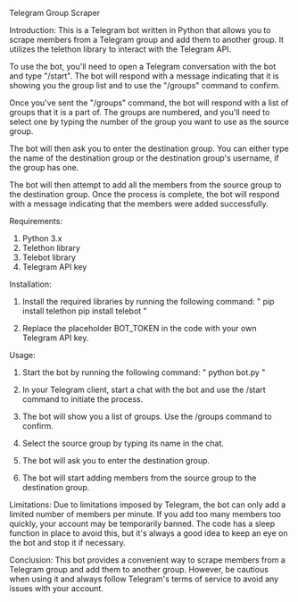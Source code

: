 Telegram Group Scraper

Introduction:
This is a Telegram bot written in Python that allows you to scrape members from a Telegram group and add them to another group. It utilizes the telethon library to interact with the Telegram API.

To use the bot, you'll need to open a Telegram conversation with the bot and type "/start". The bot will respond with a message indicating that it is showing you the group list and to use the "/groups" command to confirm.

Once you've sent the "/groups" command, the bot will respond with a list of groups that it is a part of. The groups are numbered, and you'll need to select one by typing the number of the group you want to use as the source group.

The bot will then ask you to enter the destination group. You can either type the name of the destination group or the destination group's username, if the group has one.

The bot will then attempt to add all the members from the source group to the destination group. Once the process is complete, the bot will respond with a message indicating that the members were added successfully.

Requirements:
1. Python 3.x
2. Telethon library
3. Telebot library
4. Telegram API key

Installation:
1. Install the required libraries by running the following command:
"
pip install telethon
pip install telebot
"

2. Replace the placeholder BOT_TOKEN in the code with your own Telegram API key.

Usage:
1. Start the bot by running the following command:
"
python bot.py
"

2. In your Telegram client, start a chat with the bot and use the /start command to initiate the process.

3. The bot will show you a list of groups. Use the /groups command to confirm.

4. Select the source group by typing its name in the chat.

5. The bot will ask you to enter the destination group.

6. The bot will start adding members from the source group to the destination group.

Limitations:
Due to limitations imposed by Telegram, the bot can only add a limited number of members per minute. If you add too many members too quickly, your account may be temporarily banned. The code has a sleep function in place to avoid this, but it's always a good idea to keep an eye on the bot and stop it if necessary.

Conclusion:
This bot provides a convenient way to scrape members from a Telegram group and add them to another group. However, be cautious when using it and always follow Telegram's terms of service to avoid any issues with your account.




